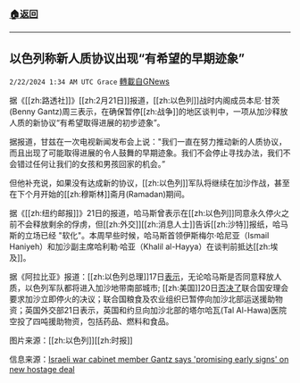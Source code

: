 ###  [:house:返回](README.md)
---


## 以色列称新人质协议出现“有希望的早期迹象”
`2/22/2024 1:34 AM UTC Grace` [轉載自GNews](https://gnews.org/articles/2330541)

 据《[[zh:路透社]]》[[zh:2月21日]]报道，[[zh:以色列]]战时内阁成员本尼·甘茨(Benny Gantz)周三表示，在确保暂停[[zh:战争]]的地区谈判中，一项从加沙释放人质的新协议“有希望取得进展的初步迹象”。

据报道，甘兹在一次电视新闻发布会上说："我们一直在努力推动新的人质协议，而且出现了可能取得进展的令人鼓舞的早期迹象。我们不会停止寻找办法，我们不会错过任何让我们的女孩和男孩回家的机会。”

但他补充说，如果没有达成新的协议，[[zh:以色列]]军队将继续在加沙作战，甚至在下个月开始的[[zh:穆斯林]]斋月(Ramadan)期间。

据《[[zh:纽约邮报]]》21日的报道，哈马斯曾表示在[[zh:以色列]]同意永久停火之前不会释放剩余的俘虏，但[[zh:外交]][[zh:消息人士]]告诉[[zh:沙特]]报纸，哈马斯的立场已经 "软化"。本周早些时候，哈马斯首领伊斯梅尔·哈尼亚（Ismail Haniyeh）和加沙副主席哈利勒·哈亚（Khalil al-Hayya）在谈判前抵达[[zh:埃及]]。

据《阿拉比亚》报道：[[zh:以色列总理]]17日[表示](https://gnews.org/m/2319818)，无论哈马斯是否同意释放人质，以色列军队都将进入加沙地带南部城市; [[zh:美国]]20日[否决了](https://gnews.org/m/2327452)联合国安理会要求加沙立即停火的决议；联合国粮食及农业组织已暂停向加沙北部运送援助物资；英国外交部21日表示，英国和约旦向加沙北部的塔尔哈瓦(Tal Al-Hawa)医院空投了四吨援助物资，包括药品、燃料和食品。

图片来源：[[zh:以色列]][[zh:时报]]

信息来源：[Israeli war cabinet member Gantz says 'promising early signs' on new hostage deal](https://www.reuters.com/world/middle-east/israeli-war-cabinet-member-gantz-says-promising-early-signs-new-hostage-deal-2024-02-21/)
